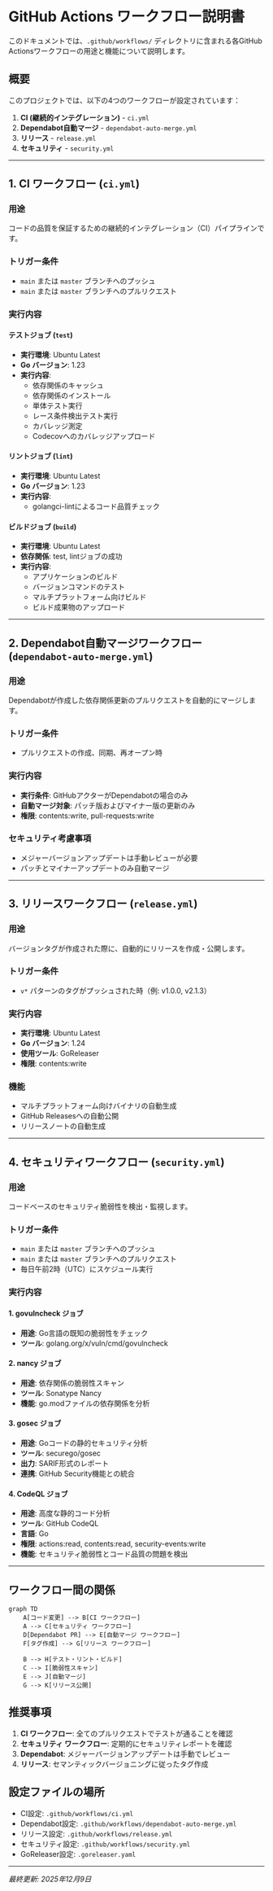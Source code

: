# GitHub Actions ワークフロー説明書

このドキュメントでは、`.github/workflows/` ディレクトリに含まれる各GitHub Actionsワークフローの用途と機能について説明します。

## 概要

このプロジェクトでは、以下の4つのワークフローが設定されています：

1. **CI (継続的インテグレーション)** - `ci.yml`
2. **Dependabot自動マージ** - `dependabot-auto-merge.yml`
3. **リリース** - `release.yml`
4. **セキュリティ** - `security.yml`

---

## 1. CI ワークフロー (`ci.yml`)

### 用途
コードの品質を保証するための継続的インテグレーション（CI）パイプラインです。

### トリガー条件
- `main` または `master` ブランチへのプッシュ
- `main` または `master` ブランチへのプルリクエスト

### 実行内容

#### テストジョブ (`test`)
- **実行環境**: Ubuntu Latest
- **Go バージョン**: 1.23
- **実行内容**:
  - 依存関係のキャッシュ
  - 依存関係のインストール
  - 単体テスト実行
  - レース条件検出テスト実行
  - カバレッジ測定
  - Codecovへのカバレッジアップロード

#### リントジョブ (`lint`)
- **実行環境**: Ubuntu Latest
- **Go バージョン**: 1.23
- **実行内容**:
  - golangci-lintによるコード品質チェック

#### ビルドジョブ (`build`)
- **実行環境**: Ubuntu Latest
- **依存関係**: test, lintジョブの成功
- **実行内容**:
  - アプリケーションのビルド
  - バージョンコマンドのテスト
  - マルチプラットフォーム向けビルド
  - ビルド成果物のアップロード

---

## 2. Dependabot自動マージワークフロー (`dependabot-auto-merge.yml`)

### 用途
Dependabotが作成した依存関係更新のプルリクエストを自動的にマージします。

### トリガー条件
- プルリクエストの作成、同期、再オープン時

### 実行内容
- **実行条件**: GitHubアクターがDependabotの場合のみ
- **自動マージ対象**: パッチ版およびマイナー版の更新のみ
- **権限**: contents:write, pull-requests:write

### セキュリティ考慮事項
- メジャーバージョンアップデートは手動レビューが必要
- パッチとマイナーアップデートのみ自動マージ

---

## 3. リリースワークフロー (`release.yml`)

### 用途
バージョンタグが作成された際に、自動的にリリースを作成・公開します。

### トリガー条件
- `v*` パターンのタグがプッシュされた時（例: v1.0.0, v2.1.3）

### 実行内容
- **実行環境**: Ubuntu Latest
- **Go バージョン**: 1.24
- **使用ツール**: GoReleaser
- **権限**: contents:write

### 機能
- マルチプラットフォーム向けバイナリの自動生成
- GitHub Releasesへの自動公開
- リリースノートの自動生成

---

## 4. セキュリティワークフロー (`security.yml`)

### 用途
コードベースのセキュリティ脆弱性を検出・監視します。

### トリガー条件
- `main` または `master` ブランチへのプッシュ
- `main` または `master` ブランチへのプルリクエスト
- 毎日午前2時（UTC）にスケジュール実行

### 実行内容

#### 1. govulncheck ジョブ
- **用途**: Go言語の既知の脆弱性をチェック
- **ツール**: golang.org/x/vuln/cmd/govulncheck

#### 2. nancy ジョブ
- **用途**: 依存関係の脆弱性スキャン
- **ツール**: Sonatype Nancy
- **機能**: go.modファイルの依存関係を分析

#### 3. gosec ジョブ
- **用途**: Goコードの静的セキュリティ分析
- **ツール**: securego/gosec
- **出力**: SARIF形式のレポート
- **連携**: GitHub Security機能との統合

#### 4. CodeQL ジョブ
- **用途**: 高度な静的コード分析
- **ツール**: GitHub CodeQL
- **言語**: Go
- **権限**: actions:read, contents:read, security-events:write
- **機能**: セキュリティ脆弱性とコード品質の問題を検出

---

## ワークフロー間の関係

```mermaid
graph TD
    A[コード変更] --> B[CI ワークフロー]
    A --> C[セキュリティ ワークフロー]
    D[Dependabot PR] --> E[自動マージ ワークフロー]
    F[タグ作成] --> G[リリース ワークフロー]
    
    B --> H[テスト・リント・ビルド]
    C --> I[脆弱性スキャン]
    E --> J[自動マージ]
    G --> K[リリース公開]
```

## 推奨事項

1. **CI ワークフロー**: 全てのプルリクエストでテストが通ることを確認
2. **セキュリティ ワークフロー**: 定期的にセキュリティレポートを確認
3. **Dependabot**: メジャーバージョンアップデートは手動でレビュー
4. **リリース**: セマンティックバージョニングに従ったタグ作成

## 設定ファイルの場所

- CI設定: `.github/workflows/ci.yml`
- Dependabot設定: `.github/workflows/dependabot-auto-merge.yml`
- リリース設定: `.github/workflows/release.yml`
- セキュリティ設定: `.github/workflows/security.yml`
- GoReleaser設定: `.goreleaser.yaml`

---

*最終更新: 2025年12月9日*
